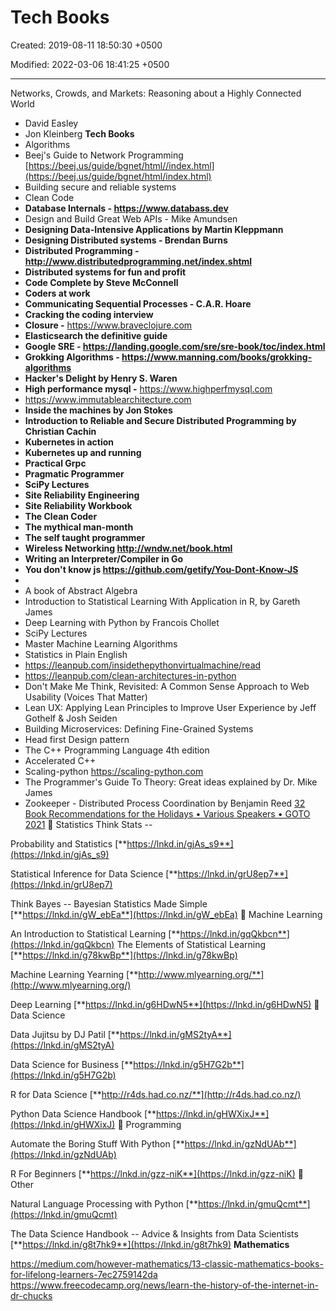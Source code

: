 # Tech Books

Created: 2019-08-11 18:50:30 +0500

Modified: 2022-03-06 18:41:25 +0500

---

Networks, Crowds, and Markets: Reasoning about a Highly Connected World
-   David Easley
-   Jon Kleinberg
**Tech Books**
-   Algorithms
-   Beej's Guide to Network Programming [https://beej.us/guide/bgnet/html//index.html](https://beej.us/guide/bgnet/html/index.html)
-   Building secure and reliable systems
-   Clean Code
-   **Database Internals - <https://www.databass.dev>**
-   Design and Build Great Web APIs - Mike Amundsen
-   **Designing Data-Intensive Applications by Martin Kleppmann**
-   **Designing Distributed systems - Brendan Burns**
-   **Distributed Programming - <http://www.distributedprogramming.net/index.shtml>**
-   **Distributed systems for fun and profit**
-   **Code Complete by Steve McConnell**
-   **Coders at work**
-   **Communicating Sequential Processes - C.A.R. Hoare**
-   **Cracking the coding interview**
-   **Closure -** <https://www.braveclojure.com>
-   **Elasticsearch the definitive guide**
-   **Google SRE - <https://landing.google.com/sre/sre-book/toc/index.html>**
-   **Grokking Algorithms - <https://www.manning.com/books/grokking-algorithms>**
-   **Hacker's Delight by Henry S. Waren**
-   **High performance mysql -** <https://www.highperfmysql.com>
-   <https://www.immutablearchitecture.com>
-   **Inside the machines by Jon Stokes**
-   **Introduction to Reliable and Secure Distributed Programming by Christian Cachin**
-   **Kubernetes in action**
-   **Kubernetes up and running**
-   **Practical Grpc**
-   **Pragmatic Programmer**
-   **SciPy Lectures**
-   **Site Reliability Engineering**
-   **Site Reliability Workbook**
-   **The Clean Coder**
-   **The mythical man-month**
-   **The self taught programmer**
-   **Wireless Networking <http://wndw.net/book.html>**
-   **Writing an Interpreter/Compiler in Go**
-   **You don't know js <https://github.com/getify/You-Dont-Know-JS>**
-   
-   A book of Abstract Algebra
-   Introduction to Statistical Learning With Application in R, by Gareth James
-   Deep Learning with Python by Francois Chollet
-   SciPy Lectures
-   Master Machine Learning Algorithms
-   Statistics in Plain English
-   <https://leanpub.com/insidethepythonvirtualmachine/read>
-   <https://leanpub.com/clean-architectures-in-python>
-   Don't Make Me Think, Revisited: A Common Sense Approach to Web Usability (Voices That Matter)
-   Lean UX: Applying Lean Principles to Improve User Experience by Jeff Gothelf & Josh Seiden
-   Building Microservices: Defining Fine-Grained Systems
-   Head first Design pattern
-   The C++ Programming Language 4th edition
-   Accelerated C++
-   Scaling-python <https://scaling-python.com>
-   The Programmer's Guide To Theory: Great ideas explained by Dr. Mike James
-   Zookeeper - Distributed Process Coordination by Benjamin Reed
[32 Book Recommendations for the Holidays • Various Speakers • GOTO 2021](https://youtu.be/Pg698WXPtYw)
📕 Statistics Think Stats --

Probability and Statistics [**https://lnkd.in/gjAs_s9**](https://lnkd.in/gjAs_s9)

Statistical Inference for Data Science [**https://lnkd.in/grU8ep7**](https://lnkd.in/grU8ep7)

Think Bayes -- Bayesian Statistics Made Simple [**https://lnkd.in/gW_ebEa**](https://lnkd.in/gW_ebEa)
📗 Machine Learning

An Introduction to Statistical Learning [**https://lnkd.in/gqQkbcn**](https://lnkd.in/gqQkbcn) The Elements of Statistical Learning [**https://lnkd.in/g78kwBp**](https://lnkd.in/g78kwBp)

Machine Learning Yearning [**http://www.mlyearning.org/**](http://www.mlyearning.org/)

Deep Learning [**https://lnkd.in/g6HDwN5**](https://lnkd.in/g6HDwN5)
📘 Data Science

Data Jujitsu by DJ Patil [**https://lnkd.in/gMS2tyA**](https://lnkd.in/gMS2tyA)

Data Science for Business [**https://lnkd.in/g5H7G2b**](https://lnkd.in/g5H7G2b)

R for Data Science [**http://r4ds.had.co.nz/**](http://r4ds.had.co.nz/)

Python Data Science Handbook [**https://lnkd.in/gHWXixJ**](https://lnkd.in/gHWXixJ)
📙 Programming

Automate the Boring Stuff With Python [**https://lnkd.in/gzNdUAb**](https://lnkd.in/gzNdUAb)

R For Beginners [**https://lnkd.in/gzz-niK**](https://lnkd.in/gzz-niK)
📒 Other

Natural Language Processing with Python [**https://lnkd.in/gmuQcmt**](https://lnkd.in/gmuQcmt)

The Data Science Handbook -- Advice & Insights from Data Scientists [**https://lnkd.in/g8t7hk9**](https://lnkd.in/g8t7hk9)
**Mathematics**

<https://medium.com/however-mathematics/13-classic-mathematics-books-for-lifelong-learners-7ec2759142da>
<https://www.freecodecamp.org/news/learn-the-history-of-the-internet-in-dr-chucks>
